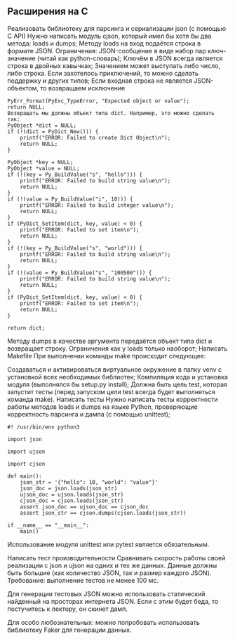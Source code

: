 ## Расширения на C
Реализовать библиотеку для парсинга и сериализации json (с помощью C API)
Нужно написать модуль cjson, который имел бы хотя бы два метода: loads и dumps;
Методу loads на вход подаётся строка в формате JSON. Ограничения:
JSON-сообщение в виде набор пар ключ-значение (читай как python-словарь);
Ключём в JSON всегда является строка в двойных кавычках;
Значением может выступать либо число, либо строка. Если захотелось приключений, то можно сделать поддержку и других типов;
Если входная строка не является JSON-объектом, то возвращаем исключение

```
PyErr_Format(PyExc_TypeError, "Expected object or value");
return NULL;
Возвращать мы должны объект типа dict. Например, это можно сделать так:
PyObject *dict = NULL;
if (!(dict = PyDict_New())) {
    printf("ERROR: Failed to create Dict Object\n");
    return NULL;
}

PyObject *key = NULL;
PyObject *value = NULL;
if (!(key = Py_BuildValue("s", "hello"))) {
    printf("ERROR: Failed to build string value\n");
    return NULL;
}
if (!(value = Py_BuildValue("i", 10))) {
    printf("ERROR: Failed to build integer value\n");
    return NULL;
}
if (PyDict_SetItem(dict, key, value) < 0) {
    printf("ERROR: Failed to set item\n");
    return NULL;
}
if (!(key = Py_BuildValue("s", "world"))) {
    printf("ERROR: Failed to build string value\n");
    return NULL;
}
if (!(value = Py_BuildValue("s", "100500"))) {
    printf("ERROR: Failed to build string value\n");
    return NULL;
}
if (PyDict_SetItem(dict, key, value) < 0) {
    printf("ERROR: Failed to set item\n");
    return NULL;
}

return dict;

```

Методу dumps в качестве аргумента передаётся объект типа dict и возвращает строку. Ограничения как у loads только наоборот;
Написать Makefile
При выполнении команды make происходит следующее:

Создаваться и активироваться виртуальное окружение в папку venv с установкой всех необходимых библиотек;
Компиляция кода и установка модуля (выполнялся бы setup.py install);
Должна быть цель test, которая запустит тесты (перед запуском цели test всегда будет выполняться команда make).
Написать тесты
Нужно написать тесты корректности работы методов loads и dumps на языке Python, проверяющие корректность парсинга и дампа (с помощью unittest);

```
#! /usr/bin/env python3

import json

import ujson

import cjson

def main():
    json_str = '{"hello": 10, "world": "value"}'
    json_doc = json.loads(json_str)
    ujson_doc = ujson.loads(json_str)
    cjson_doc = cjson.loads(json_str)
    assert json_doc == ujson_doc == cjson_doc
    assert json_str == cjson.dumps(cjson.loads(json_str))

if __name__ == "__main__":
    main()
```
Использование модуля unittest или pytest является обязательным.

Написать тест производительности
Сравнивать скорость работы своей реализации с json и ujson на одних и тех же данных. Данные должны быть большие (как количество JSON, так и размер каждого JSON). Требование: выполнение тестов не менее 100 мс.

Для генерации тестовых JSON можно использовать статический найденный на просторах интернета JSON. Если с этим будет беда, то постучитесь к лектору, он скинет дамп.

Для особо любознательных: можно попробовать использовать библиотеку Faker для генерации данных.